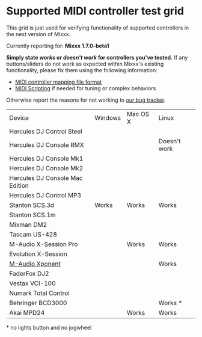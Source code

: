 # Supported MIDI controller test grid

This grid is just used for verifying functionality of supported
controllers in the next version of Mixxx.

Currently reporting for: **Mixxx 1.7.0-beta1**

**Simply state *works* or *doesn't work* for controllers you've
tested.** If any buttons/sliders do not work as expected within Mixxx's
existing functionality, please fix them using the following information:

  - [MIDI controller mapping file
    format](midi_controller_mapping_file_format)
  - [MIDI Scripting](MIDI%20Scripting) if needed for tuning or complex
    behaviors

Otherwise report the reasons for not working to [our bug
tracker](https://launchpad.net/mixxx/+filebug).

|                                      |         |          |              |
| ------------------------------------ | ------- | -------- | ------------ |
| Device                               | Windows | Mac OS X | Linux        |
| Hercules DJ Control Steel            |         |          |              |
| Hercules DJ Console RMX              |         |          | Doesn't work |
| Hercules DJ Console Mk1              |         |          |              |
| Hercules DJ Console Mk2              |         |          |              |
| Hercules DJ Console Mac Edition      |         |          |              |
| Hercules DJ Control MP3              |         |          |              |
| Stanton SCS.3d                       | Works   | Works    | Works        |
| Stanton SCS.1m                       |         |          |              |
| Mixman DM2                           |         |          |              |
| Tascam US-428                        |         |          |              |
| M-Audio X-Session Pro                |         | Works    | Works        |
| Evolution X-Session                  |         |          |              |
| [M-Audio Xponent](M-Audio%20Xponent) |         |          | Works        |
| FaderFox DJ2                         |         |          |              |
| Vestax VCI-100                       |         |          |              |
| Numark Total Control                 |         |          |              |
| Behringer BCD3000                    |         |          | Works \*     |
| Akai MPD24                           |         | Works    | Works        |

\* no lights button and no jogwheel
